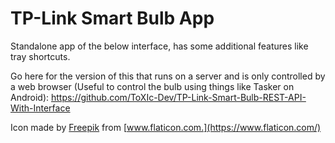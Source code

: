 # TP-Link Smart Bulb App

Standalone app of the below interface, has some additional features like tray shortcuts.

Go here for the version of this that runs on a server and is only controlled by a web browser (Useful to control the bulb using things like Tasker on Android): https://github.com/ToXIc-Dev/TP-Link-Smart-Bulb-REST-API-With-Interface

Icon made by [Freepik](https://www.flaticon.com/authors/freepik) from [www.flaticon.com.](https://www.flaticon.com/)
